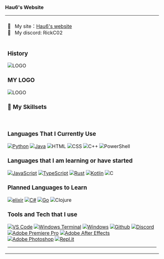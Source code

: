 ### Hau6's Website

<table>
  <tr>
    <td valign="center">
        <br/>
        🚀 &nbsp; My site：<a href="https://hau6.top" target="_blank">Hau6's website</a>
        <br/>
        💞️ &nbsp; My discord: RickC02
        <br/>

<br/>

### History

<summary>

![LOGO](https://i.imgur.com/5x7nmyJb.png)
  
</summary>
<summary>

### MY LOGO
  
![LOGO](https://i.imgur.com/bRYMxvys.png)

</summary>
 
<summary>
  
### 🌱 My Skillsets 

<br/>

### Languages That I Currently Use

[![Python](https://img.shields.io/badge/-Python-141414?style=flat&logo=python)](https://www.python.org/)
[![Java](https://img.shields.io/badge/-Java-141414?style=flat&logo=openjdk)](https://adoptium.net/)
![HTML](https://img.shields.io/badge/-HTML-141414?style=flat&logo=html5)
![CSS](https://img.shields.io/badge/-CSS-141414?style=flat&logo=css3)
![C++](https://img.shields.io/badge/-C++-141414?style=flat&logo=c%2B%2B)
![PowerShell](https://img.shields.io/badge/-PowerShell-141414?style=flat&logo=PowerShell)

### Languages that I am learning or have started

[![JavaScript](https://img.shields.io/badge/-JavaScript-141414?style=flat&logo=javascript)](https://www.javascript.com/)
[![TypeScript](https://img.shields.io/badge/-TypeScript-141414?style=flat&logo=typescript)](https://www.typescriptlang.org/)
[![Rust](https://img.shields.io/badge/-Rust-141414?style=flat&logo=rust)](https://www.rust-lang.org/)
[![Kotlin](https://img.shields.io/badge/-Kotlin-141414?style=flat&logo=kotlin)](https://kotlinlang.org/)
![C](https://img.shields.io/badge/-C-141414?style=flat&logo=c)

### Planned Languages to Learn

[![elixir](https://img.shields.io/badge/-Elixir-141414?style=flat&logo=elixir)](https://elixir-lang.org/)
[![C#](https://img.shields.io/badge/-C%23-141414?style=flat&logo=csharp)](https://docs.microsoft.com/en-us/dotnet/csharp/)
[![Go](https://img.shields.io/badge/-Go-141414?style=flat&logo=go)](https://go.dev/)
![Clojure](https://img.shields.io/badge/-Clojure-141414?style=flat&logo=clojure)

### Tools and Tech that I use

[![VS Code](https://img.shields.io/badge/-Visual%20Studio%20Code-141414?style=flat&logo=visual-studio-code&logoColor=007ACC)](https://code.visualstudio.com/)
[![Windows Terminal](https://img.shields.io/badge/-Windows%20Terminal-141414?style=flat&logo=windows%20terminal)](https://github.com/microsoft/terminal)
[![Windows](https://img.shields.io/badge/-Windows-141414?style=flat&logo=windows)](https://www.microsoft.com/en-us/windows/)
[![Github](https://img.shields.io/badge/-Github-141414?style=flat&logo=github)](https://github.com)
[![Discord](https://img.shields.io/badge/-Discord-141414?style=flat&logo=discord)](https://discord.com)
[![Adobe Premiere Pro](https://img.shields.io/badge/-Adobe%20Premiere%20Pro-141414?style=flat&logo=adobepremierepro)]()
[![Adobe After Effects](https://img.shields.io/badge/-Adobe%20After%20Effects-141414?style=flat&logo=adobeaftereffects)]()
[![Adobe Photoshop](https://img.shields.io/badge/-Adobe%20Photoshop-141414?style=flat&logo=adobephotoshop)]()
[![Repl.it](https://img.shields.io/badge/-Repl.it-141414?style=flat&logo=replit)](https://replit.com/)

---


</summary>
